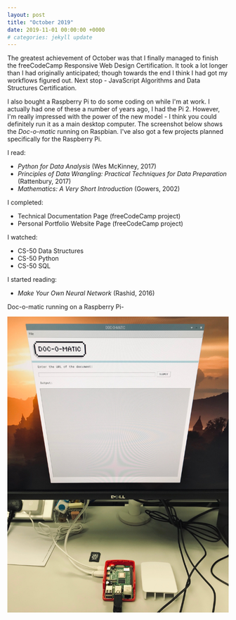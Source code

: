 ```yaml
---
layout: post
title: "October 2019"
date: 2019-11-01 00:00:00 +0000
# categories: jekyll update
---
```


The greatest achievement of October was that I finally managed to finish the freeCodeCamp Responsive Web Design Certification. It took a lot longer than I had originally anticipated; though towards the end I think I had got my workflows figured out. Next stop - JavaScript Algorithms and Data Structures Certification.

I also bought a Raspberry Pi to do some coding on while I'm at work. I actually had one of these a number of years ago, I had the Pi 2. However, I'm really impressed with the power of the new model - I think you could definitely run it as a main desktop computer. The screenshot below shows the _Doc-o-matic_ running on Raspbian. I've also got a few projects planned specifically for the Raspberry Pi.

I read:

- _Python for Data Analysis_ (Wes McKinney, 2017)
- _Principles of Data Wrangling: Practical Techniques for Data Preparation_ (Rattenbury, 2017)
- _Mathematics: A Very Short Introduction_ (Gowers, 2002)

I completed:

- Technical Documentation Page (freeCodeCamp project)
- Personal Portfolio Website Page (freeCodeCamp project)

I watched:

- CS-50 Data Structures
- CS-50 Python
- CS-50 SQL

I started reading:

- _Make Your Own Neural Network_ (Rashid, 2016)

Doc-o-matic running on a Raspberry Pi-

![Doc-o-matic on Raspberry Pi](/assets/rasp_docomatic.jpeg)
